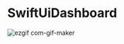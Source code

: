 # SwiftUiDashboard
![ezgif com-gif-maker](https://user-images.githubusercontent.com/77223956/156387352-80976f2d-42e3-4b55-a75d-d223be8f1d9b.gif)
